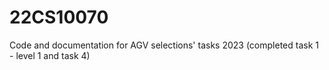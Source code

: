 # 22CS10070
Code and documentation for AGV selections' tasks 2023
(completed task 1 - level 1 and task 4)
